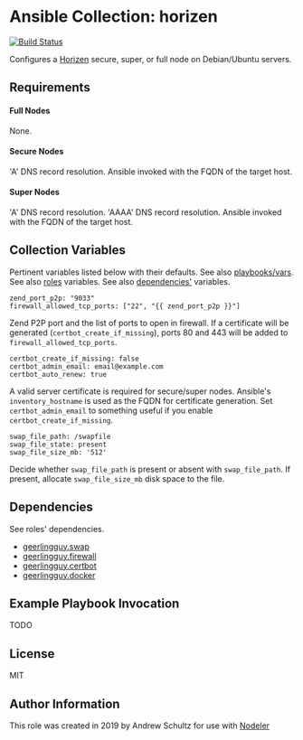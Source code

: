 # Ansible Collection: horizen

[![Build Status](https://travis-ci.com/aschult5/ansible-collection-horizen.svg?branch=master)](https://travis-ci.com/aschult5/ansible-collection-horizen)

Configures a [Horizen](https://www.horizen.global/) secure, super, or full node on Debian/Ubuntu servers.

## Requirements

#### Full Nodes
None.

#### Secure Nodes
'A' DNS record resolution.
Ansible invoked with the FQDN of the target host.

#### Super Nodes
'A' DNS record resolution.
'AAAA' DNS record resolution.
Ansible invoked with the FQDN of the target host.

## Collection Variables

Pertinent variables listed below with their defaults.
See also [playbooks/vars](playbooks/vars).
See also [roles](roles) variables.
See also [dependencies'](#dependencies) variables.

	zend_port_p2p: "9033"
	firewall_allowed_tcp_ports: ["22", "{{ zend_port_p2p }}"]

Zend P2P port and the list of ports to open in firewall.
If a certificate will be generated (`certbot_create_if_missing`),
ports 80 and 443 will be added to `firewall_allowed_tcp_ports`.

	certbot_create_if_missing: false
	certbot_admin_email: email@example.com
	certbot_auto_renew: true

A valid server certificate is required for secure/super nodes.
Ansible's `inventory_hostname` is used as the FQDN for certificate generation.
Set `certbot_admin_email` to something useful if you enable `certbot_create_if_missing`.

	swap_file_path: /swapfile
	swap_file_state: present
	swap_file_size_mb: '512'

Decide whether `swap_file_path` is present or absent with `swap_file_path`.
If present, allocate `swap_file_size_mb` disk space to the file.

## Dependencies

See roles' dependencies.

- [geerlingguy.swap](https://galaxy.ansible.com/geerlingguy/swap)
- [geerlingguy.firewall](https://galaxy.ansible.com/geerlingguy/firewall)
- [geerlingguy.certbot](https://galaxy.ansible.com/geerlingguy/certbot)
- [geerlingguy.docker](https://galaxy.ansible.com/geerlingguy/docker)

## Example Playbook Invocation

TODO

## License

MIT

## Author Information

This role was created in 2019 by Andrew Schultz for use with [Nodeler](https://www.nodeler.com)
